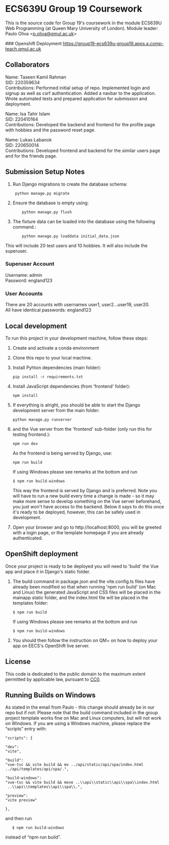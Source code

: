 # ECS639U Group 19 Coursework

This is the source code for Group 19's coursework in the module ECS639U Web Programming (at Queen Mary University of London). Module leader: Paulo Oliva <[p.oliva@qmul.ac.uk](mailto:p.oliva@qmul.ac.uk)>

### Openshift Deployment
https://group19-ecs639u-group19.apps.a.comp-teach.qmul.ac.uk

## Collaborators
Name: Taseen Kamil Rahman<br>
SID: 220359634<br>
Contributions: Performed initial setup of repo. Implemented login and signup as well as csrf authentication. Added a navbar to the application. Wrote automated tests and prepared application for submission and deployment.<br>

Name: Isa Tahir Islam<br>
SID: 220410164<br>
Contributions: Developed the backend and frontend for the profile page with hobbies and the password reset page.<br>

Name: Lukas Labanok<br>
SID: 220650014<br>
Contributions: Developed frontend and backend for the similar users page and for the friends page.<br>

## Submission Setup Notes
1. Run Django migrations to create the database schema:
   ```console
    python manage.py migrate

    ```
2. Ensure the database is empty using:
   ```console
       python manage.py flush
   
   ```

3. The fixture data can be loaded into the database using the following command.:

   ```console
       python manage.py loaddata initial_data.json
   
   ```

This will include 20 test users and 10 hobbies. It will also include the superuser.

### Superuser Account
Username: admin<br>
Password: england123

### User Accounts
There are 20 accounts with usernames user1, user2...user19, user20.<br>
All have identical passwords: england123


## Local development

To run this project in your development machine, follow these steps:

1. Create and activate a conda environment

2. Clone this repo to your local machine.

3. Install Pyhton dependencies (main folder):

    ```console
    pip install -r requirements.txt
    ```

4. Install JavaScript dependencies (from 'frontend' folder):

    ```console
    npm install
    ```

5. If everything is alright, you should be able to start the Django development server from the main folder:

    ```console
    python manage.py runserver
    ```

6. and the Vue server from the 'frontend' sub-folder (only run this for testing frontend.):

    ```console
    npm run dev
    ```
    As the frontend is being served by Django, use:
     ```console
    npm run build
    ```
      If using Windows please see remarks at the bottom and run

    ```console
    $ npm run build-windows
    ```
    This way the frontend is served by Django and is preferred. Note you will have to run a new build every time a change is made - so it may make more sense to develop something on the Vue server beforehand, you just won't have access to the backend. Below it says to do this once it's ready to be deployed, however, this can be safely used in development.

8. Open your browser and go to http://localhost:8000, you will be greeted with a login page, or the template homepage if you are already authenticated.

## OpenShift deployment

Once your project is ready to be deployed you will need to 'build' the Vue app and place it in Django's static folder.

1. The build command in package.json and the vite.config.ts files have already been modified so that when running 'npm run build' (on Mac and Linux) the generated JavaScript and CSS files will be placed in the mainapp static folder, and the index.html file will be placed in the templates folder:

    ```console
    $ npm run build
    ```

    If using Windows please see remarks at the bottom and run

    ```console
    $ npm run build-windows
    ```

2. You should then follow the instruction on QM+ on how to deploy your app on EECS's OpenShift live server.

## License

This code is dedicated to the public domain to the maximum extent permitted by applicable law, pursuant to [CC0](http://creativecommons.org/publicdomain/zero/1.0/).


## Running Builds on Windows
As stated in the email from Paulo - this change should already be in our repo but if not:
Please note that the build command included in the group project template works fine on Mac and Linux computers, but will not work on Windows. If you are using a Windows machine, please replace the “scripts” entry with:
```console
"scripts": {

"dev": 
"vite",

"build": 
"vue-tsc && vite build && mv ../api/static/api/spa/index.html ../api/templates/api/spa/.",

"build-windows": 
"vue-tsc && vite build && move ..\\api\\static\\api\\spa\\index.html
 ..\\api\\templates\\api\\spa\\.",

"preview": 
"vite preview"

},
```
and then run

 ```console
    $ npm run build-windows
 ```

instead of “npm run build”. 
